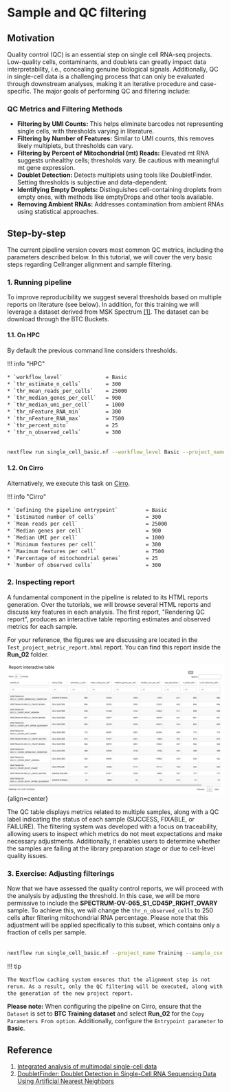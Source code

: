 # Sample and QC filtering

## Motivation

Quality control (QC) is an essential step on single cell RNA-seq projects. Low-quality cells, contaminants, and doublets can greatly impact data interpretability, i.e., concealing genuine biological signals. Additionally, QC in single-cell data is a challenging process that can only be evaluated through downstream analyses, making it an iterative procedure and case-specific. The major goals of performing QC and filtering include:

### QC Metrics and Filtering Methods

* **Filtering by UMI Counts:** This helps eliminate barcodes not representing single cells, with thresholds varying in literature.
* **Filtering by Number of Features:** Similar to UMI counts, this removes likely multiplets, but thresholds can vary.
* **Filtering by Percent of Mitochondrial (mt) Reads:** Elevated mt RNA suggests unhealthy cells; thresholds vary. Be cautious with meaningful mt gene expression.
* **Doublet Detection:** Detects multiplets using tools like DoubletFinder. Setting thresholds is subjective and data-dependent.
* **Identifying Empty Droplets:** Distinguishes cell-containing droplets from empty ones, with methods like emptyDrops and other tools available.
* **Removing Ambient RNAs:** Addresses contamination from ambient RNAs using statistical approaches.

## Step-by-step

The current pipeline version covers most common QC metrics, including the parameters described below. In this tutorial, we will cover the very basic steps regarding Cellranger alignment and sample filtering.

### 1. Running pipeline

To improve reproducibility we suggest several thresholds based on multiple reports on literature (see below). In addition, for this training we will leverage a dataset derived from MSK Spectrum [[1]](https://www.nature.com/articles/s41586-022-05496-1). The dataset can be download through the BTC Buckets.

#### 1.1. On HPC

By default the previous command line considers thresholds.

!!! info "HPC"

    * `workflow_level`              = Basic
    * `thr_estimate_n_cells`        = 300
    * `thr_mean_reads_per_cells`    = 25000
    * `thr_median_genes_per_cell`   = 900
    * `thr_median_umi_per_cell`     = 1000
    * `thr_nFeature_RNA_min`        = 300
    * `thr_nFeature_RNA_max`        = 7500
    * `thr_percent_mito`            = 25
    * `thr_n_observed_cells`        = 300

```{.bash .copy}

nextflow run single_cell_basic.nf --workflow_level Basic --project_name Training --sample_csv sample_table.csv --meta_data meta_data.csv --cancer_type Ovarian -resume -profile seadragon

```

#### 1.2. On Cirro

Alternatively, we execute this task on [Cirro](https://cirro.bio).

!!! info "Cirro"

    * `Defining the pipeline entrypoint`         = Basic
    * `Estimated number of cells`                = 300
    * `Mean reads per cell`                      = 25000
    * `Median genes per cell`                    = 900
    * `Median UMI per cell`                      = 1000
    * `Minimum features per cell`                = 300
    * `Maximum features per cell`                = 7500
    * `Percentage of mitochondrial genes`        = 25
    * `Number of observed cells`                 = 300

### 2. Inspecting report

A fundamental component in the pipeline is related to its HTML reports generation. Over the tutorials, we will browse several HTML reports and discuss key features in each analysis. The first report, "Rendering QC report", produces an interactive table reporting estimates and observed metrics for each sample.

For your reference, the figures we are discussing are located in the `Test_project_metric_report.html` report. You can find this report inside the **Run_02** folder.

![Image caption](figures/report-table.png){align=center}

The QC table displays metrics related to multiple samples, along with a QC label indicating the status of each sample (SUCCESS, FIXABLE, or FAILURE). The filtering system was developed with a focus on traceability, allowing users to inspect which metrics do not meet expectations and make necessary adjustments. Additionally, it enables users to determine whether the samples are failing at the library preparation stage or due to cell-level quality issues.

### 3. Exercise: Adjusting filterings

Now that we have assessed the quality control reports, we will proceed with the analysis by adjusting the threshold. In this case, we will be more permissive to include the **SPECTRUM-OV-065_S1_CD45P_RIGHT_OVARY** sample. To achieve this, we will change the `thr_n_observed_cells` to 250 cells after filtering mitochondrial RNA percentage. Please note that this adjustment will be applied specifically to this subset, which contains only a fraction of cells per sample.

```{.bash .copy}

nextflow run single_cell_basic.nf --project_name Training --sample_csv sample_table.csv --meta_data meta_data.csv --cancer_type Ovarian --thr_n_observed_cells 250 -resume -profile seadragon

```

!!! tip

    The Nextflow caching system ensures that the alignment step is not rerun. As a result, only the QC filtering will be executed, along with the generation of the new project report.

**Please note:** When configuring the pipeline on Cirro, ensure that the `Dataset` is set to **BTC Training dataset** and select **Run_02** for the `Copy Parameters From option`. Additionally, configure the `Entrypoint parameter` to **Basic**.

## Reference

1. [Integrated analysis of multimodal single-cell data](https://www.sciencedirect.com/science/article/pii/S0092867421005833?via%3Dihub)
2. [DoubletFinder: Doublet Detection in Single-Cell RNA Sequencing Data Using Artificial Nearest Neighbors](https://www.sciencedirect.com/science/article/pii/S2405471219300730)